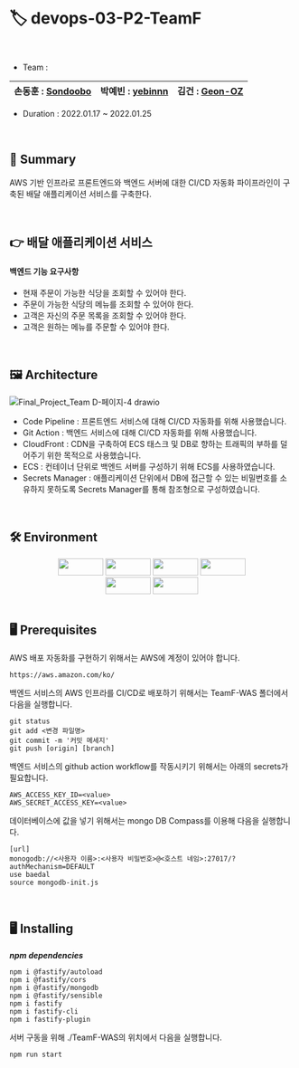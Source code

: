 # 🏷️ devops-03-P2-TeamF
<br>

 - Team : 
 
 손동훈 : [Sondoobo](https://github.com/Sondoobo) | 박예빈 : [yebinnn](https://github.com/yebinnn) | 김건 : [Geon-OZ](https://https://github.com/Geon-OZ) | 
 --- | --- | --- |

 - Duration : 2022.01.17 ~ 2022.01.25
<br>

## 📖 Summary

AWS 기반 인프라로 프론트엔드와 백엔드 서버에 대한 CI/CD 자동화 파이프라인이 구축된
배달 애플리케이션 서비스를 구축한다.

<br>

## 👉 배달 애플리케이션 서비스
  
#### 백엔드 기능 요구사항
- 현재 주문이 가능한 식당을 조회할 수 있어야 한다.
- 주문이 가능한 식당의 메뉴를 조회할 수 있어야 한다.
- 고객은 자신의 주문 목록을 조회할 수 있어야 한다.
- 고객은 원하는 메뉴를 주문할 수 있어야 한다.
<br>


## 🖼️ Architecture
![Final_Project_Team D-페이지-4 drawio](https://user-images.githubusercontent.com/119152428/228308588-62b25dff-e941-4167-a289-6c94b1c8bca5.png)

 - Code Pipeline : 프론트엔드 서비스에 대해 CI/CD 자동화를 위해 사용했습니다.
 - Git Action : 백엔드 서비스에 대해 CI/CD 자동화를 위해 사용했습니다.
 - CloudFront : CDN을 구축하여 ECS 태스크 및 DB로 향하는 트래픽의 부하를 덜어주기 위한 목적으로 사용했습니다.
 - ECS : 컨테이너 단위로 백엔드 서버를 구성하기 위해 ECS를 사용하였습니다.
 - Secrets Manager : 애플리케이션 단위에서 DB에 접근할 수 있는 비밀번호를 소유하지 못하도록 Secrets Manager를 통해 참조형으로 구성하였습니다.
 
<br>

## 🛠️ Environment
<div align=center>
<img src="https://img.shields.io/badge/AWS-232F3E?stylefor-the-badge&logo=Amazon AWS&logoColor=FAFAFA" width="80" height="30"/>
<img src="https://img.shields.io/badge/Docker-004B8D?stylefor-the-badge&logo=Docker&logoColor=2496ED" width="80" height="30"/>
<img src="https://img.shields.io/badge/Fastify-000000?stylefor-the-badge&logo=Fastify&logoColor=FAFAFA" width="80" height="30"/>
<img src="https://img.shields.io/badge/GitHub Actions-000000?stylefor-the-badge&logo=GitHub Actions&logoColor=2088FF" width="80" height="30"/>

<br>
<img src="https://img.shields.io/badge/MongoDB-47A248?stylefor-the-badge&logo=MySQL&logoColor=4479A1" width="80" height="30"/>
<img src="https://img.shields.io/badge/Node.js-173B3F?stylefor-the-badge&logo=Node.js&logoColor=339933" width="80" height="30"/>
 </div>
 <br>

## 🖥️ Prerequisites
AWS 배포 자동화를 구현하기 위해서는 AWS에 계정이 있어야 합니다.
```
https://aws.amazon.com/ko/
``` 
백엔드 서비스의 AWS 인프라를 CI/CD로 배포하기 위해서는 TeamF-WAS 폴더에서 다음을 실행합니다.
```
git status
git add <변경 파일명>
git commit -m '커밋 메세지'
git push [origin] [branch]
```
백엔드 서비스의 github action workflow를 작동시키기 위해서는 아래의 secrets가 필요합니다.
```
AWS_ACCESS_KEY_ID=<value>
AWS_SECRET_ACCESS_KEY=<value>
```
데이터베이스에 값을 넣기 위해서는 mongo DB Compass를 이용해 다음을 실행합니다.
```
[url]
monogodb://<사용자 이름>:<사용자 비밀번호>@<호스트 네임>:27017/?authMechanism=DEFAULT
use baedal
source mongodb-init.js
```
<br>

## 🖥️ Installing
***npm dependencies***
```
npm i @fastify/autoload
npm i @fastify/cors
npm i @fastify/mongodb
npm i @fastify/sensible
npm i fastify
npm i fastify-cli
npm i fastify-plugin
``` 
서버 구동을 위해 ./TeamF-WAS의 위치에서 다음을 실행합니다.
```
npm run start
```


